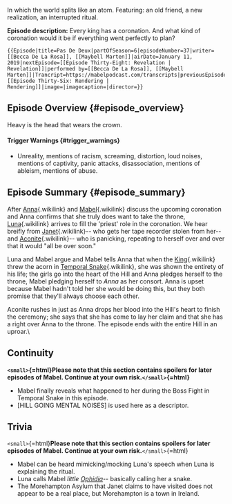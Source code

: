 In which the world splits like an atom. Featuring: an old friend, a new
realization, an interrupted ritual.

**Episode description:** Every king has a coronation. And what kind of
coronation would it be if everything went perfectly to plan?

```{=mediawiki}
{{Episode|title=Pas De Deux|partOfSeason=6|episodeNumber=37|writer=[[Becca De La Rosa]], [[Maybell Marten]]|airDate=January 11, 2019|nextEpisode=[[Episode Thirty-Eight: Revelation | Revelation]]|performed by=[[Becca De La Rosa]], [[Maybell Marten]]|Trancript=https://mabelpodcast.com/transcripts|previousEpisode=[[Episode Thirty-Six: Rendering | Rendering]]|image=|imagecaption=|director=}}
```
## Episode Overview {#episode_overview}

Heavy is the head that wears the crown.

#### **Trigger Warnings** {#trigger_warnings}

- Unreality, mentions of racism, screaming, distortion, loud noises,
  mentions of captivity, panic attacks, disassociation, mentions of
  ableism, mentions of abuse.

## Episode Summary {#episode_summary}

After [Anna](Anna_Limón "Anna"){.wikilink} and
[Mabel](Mabel_Martin "Mabel"){.wikilink} discuss the upcoming coronation
and Anna confirms that she truly does want to take the throne,
[Luna](Luna_Thorne "Luna"){.wikilink} arrives to fill the \'priest\'
role in the coronation. We hear breifly from
[Janet](Janet_Kirk "Janet"){.wikilink}\-- who gets her tape recorder
stolen from her\-- and [Aconite](Aconite "Aconite"){.wikilink}\-- who is
panicking, repeating to herself over and over that it would \"all be
over soon.\"

Luna and Mabel argue and Mabel tells Anna that when the
[King](The_King "King"){.wikilink} threw the acorn in [Temporal
Snake](Episode_Thirty-Two:_Temporal_Snake "Temporal Snake"){.wikilink},
she was shown the entirety of his life; the girls go into the heart of
the Hill and Anna pledges herself to the throne, Mabel pledging herself
to *Anna* as her consort. Anna is upset because Mabel hadn\'t told her
she would be doing this, but they both promise that they\'ll always
choose each other.

Aconite rushes in just as Anna drops her blood into the Hill\'s heart to
finish the ceremony; she says that she has come to lay her claim and
that she has a right over Anna to the throne. The episode ends with the
entire Hill in an uproar.\

## Continuity

**`<small>`{=html}Please note that this section contains spoilers for
later episodes of Mabel. Continue at your own risk.`</small>`{=html}**

- Mabel finally reveals what happened to her during the Boss Fight in
  Temporal Snake in this episode.
- \[HILL GOING MENTAL NOISES\] is used here as a descriptor.

## Trivia

`<small>`{=html}**Please note that this section contains spoilers for
later episodes of Mabel. Continue at your own risk.**`</small>`{=html}

- Mabel can be heard mimicking/mocking Luna\'s speech when Luna is
  explaining the ritual.
- Luna calls Mabel *little
  [Ophidia](https://en.wikipedia.org/wiki/Ophidia)*\-- basically calling
  her a snake.
- The Morehampton Asylum that Janet claims to have visited does not
  appear to be a real place, but Morehampton is a town in Ireland.
